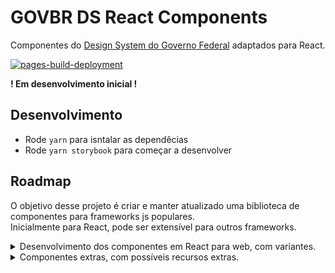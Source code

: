 # GOVBR DS React Components
Componentes do [Design System do Governo Federal](https://www.gov.br/ds/home) adaptados para React.

[![pages-build-deployment](https://github.com/ufr-opensource/govbr-ds-components/actions/workflows/pages/pages-build-deployment/badge.svg?branch=main)](https://github.com/ufr-opensource/govbr-ds-components/actions/workflows/pages/pages-build-deployment)

**! Em desenvolvimento inicial !**

## Desenvolvimento

- Rode `yarn` para isntalar as dependêcias
- Rode `yarn storybook` para começar a desenvolver

## Roadmap

O objetivo desse projeto é criar e manter atualizado uma biblioteca de componentes para frameworks js populares. \
Inicialmente para React, pode ser extensível para outros frameworks.

<details>
  <summary>Desenvolvimento dos componentes em React para web, com variantes.</summary>

- [ ] Avatar
- [ ] Breadcrumb
- [X] Button
- [ ] Card
- [ ] Carrousel
- [ ] CookieBar
- [ ] Checkbox
- [ ] DateTimePicker
- [ ] Divider
- [ ] Footer
- [ ] Header
- [ ] Input
- [ ] Item
- [ ] List
- [ ] Loading
- [ ] MagicButton
- [ ] Menu
- [ ] Message
- [ ] Modal
- [ ] Notification
- [ ] Pagination
- [ ] Radio
- [ ] Scrim
- [ ] Select
- [ ] Sign-in
- [ ] SkipLink
- [ ] Step
- [ ] Switch
- [ ] Table
- [ ] Tab
- [ ] Tag
- [ ] Textarea
- [ ] Tooltip
- [ ] Upload
- [ ] Wizard
</details>

<details>
  <summary>Componentes extras, com possíveis recursos extras.</summary>

- [ ] TextEditor (WYSIWYG, Utilizando [tiptap](https://tiptap.dev/))
</details>

